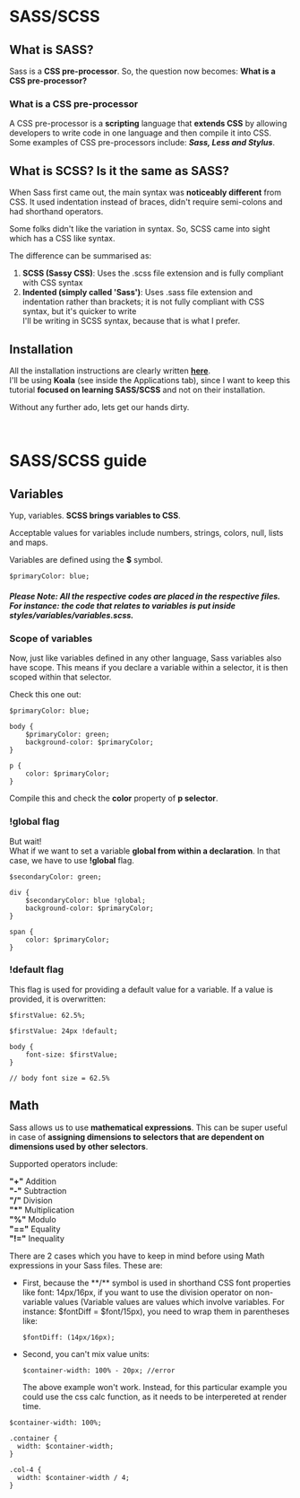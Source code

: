 # SASS/SCSS

## What is SASS?
Sass is a **CSS pre-processor**. So, the question now becomes: **What is a CSS pre-processor?**

### What is a CSS pre-processor
A CSS pre-processor is a **scripting** language that **extends CSS** by allowing developers to write code in one language and then compile it into CSS. Some examples of CSS pre-processors include: ***Sass, Less and Stylus***.

## What is SCSS? Is it the same as SASS?
When Sass first came out, the main syntax was **noticeably different** from CSS. It used indentation instead of braces, didn't require semi-colons and had shorthand operators.

Some folks didn't like the variation in syntax. So, SCSS came into sight which has a CSS like syntax. 

The difference can be summarised as:
1. **SCSS (Sassy CSS)**: Uses the .scss file extension and is fully compliant with CSS syntax
2. **Indented (simply called 'Sass')**: Uses .sass file extension and indentation rather than brackets; it is not fully compliant with CSS syntax, but it's quicker to write																	
I'll be writing in SCSS syntax, because that is what I prefer.

## Installation

All the installation instructions are clearly written **[here](http://sass-lang.com/install)**.  
I'll be using **Koala** (see inside the Applications tab), since I want to keep this tutorial **focused on learning SASS/SCSS** and not on their installation.


Without any further ado, lets get our hands dirty.

&nbsp;
# SASS/SCSS guide 

## Variables

Yup, variables. **SCSS brings variables to CSS**.  

Acceptable values for variables include numbers, strings, colors, null, lists and maps.  

Variables are defined using the **$** symbol.

	$primaryColor: blue;

##### Please Note: All the respective codes are placed in the respective files. For instance: the code that relates to variables is put inside styles/variables/variables.scss.	


### Scope of variables

Now, just like variables defined in any other language, Sass variables also have scope. This means if you declare a variable within a selector, it is then scoped within that selector.

Check this one out:  

	$primaryColor: blue;

	body {
		$primaryColor: green;
		background-color: $primaryColor;
	}

	p {
		color: $primaryColor;
	}

Compile this and check the **color** property of **p selector**.

### !global flag 

But wait!  
What if we want to set a variable **global from within a declaration**. In that case, we have to use **!global** flag.  


	$secondaryColor: green;

	div {
		$secondaryColor: blue !global;
		background-color: $primaryColor;
	}

	span {
		color: $primaryColor;
	}


### !default flag

This flag is used for providing a default value for a variable. If a value is provided, it is overwritten:

	
	$firstValue: 62.5%;

	$firstValue: 24px !default;

	body {
		font-size: $firstValue;
	}

	// body font size = 62.5%


## Math

Sass allows us to use **mathematical expressions**. This can be super useful in case of **assigning dimensions to selectors that are dependent on dimensions used by other selectors**.


Supported operators include:
	
**"+"** 	Addition  
**"-"** 	Subtraction  
**"/"** 	Division  
**"*"** 	Multiplication  
**"%"** 	Modulo  
**"=="** 	Equality  
**"!="** 	Inequality 


There are 2 cases which you have to keep in mind before using Math expressions in your Sass files. These are: 

<ul>

<li> First, because the **/** symbol is used in shorthand CSS font properties like font: 14px/16px, if you want to use the division operator on non-variable values (Variable values are values which involve variables. For instance: $fontDiff = $font/15px), you need to wrap them in parentheses like: 

	$fontDiff: (14px/16px);

</li>

<li> Second, you can't mix value units:

	$container-width: 100% - 20px; //error

</li>

The above example won't work. Instead, for this particular example you could use the css calc function, as it needs to be interpereted at render time.

</ul> 


	$container-width: 100%;

	.container {
	  width: $container-width;
	}

	.col-4 {
	  width: $container-width / 4;
	}
